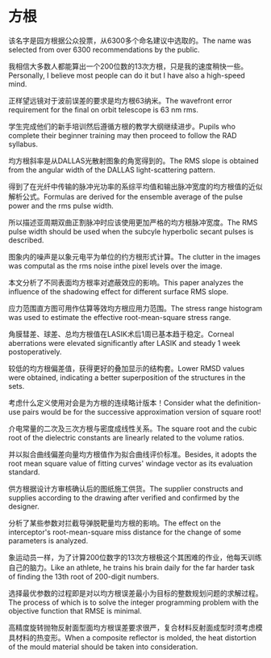 # 方根

<p><span class="chinese">该名字是园方根据公众投票，从6300多个命名建议中选取的。</span><span class="english">The name was selected from over 6300 recommendations by the public.</span></p>

<p><span class="chinese">我相信大多数人都能算出一个200位数的13次方根，只是我的速度稍快一些。</span><span class="english">Personally, I believe most people can do it but I have also a high-speed mind.</span></p>

<p><span class="chinese">正样望远镜对于波前误差的要求是均方根63纳米。</span><span class="english">The wavefront error requirement for the final on orbit telescope is 63 nm rms.</span></p>

<p><span class="chinese">学生完成他们的新手培训然后遵循方根的教学大纲继续进步。</span><span class="english">Pupils who complete their beginner training may then proceed to follow the RAD syllabus.</span></p>

<p><span class="chinese">均方根斜率是从DALLAS光散射图象的角宽得到的。</span><span class="english">The RMS slope is obtained from the angular width of the DALLAS light-scattering pattern.</span></p>

<p><span class="chinese">得到了在光纤中传输的脉冲光功率的系综平均值和输出脉冲宽度的均方根值的近似解析公式。</span><span class="english">Formulas are derived for the ensemble average of the pulse power and the rms pulse width.</span></p>

<p><span class="chinese">所以描述亚周期双曲正割脉冲时应该使用更加严格的均方根脉冲宽度。</span><span class="english">The RMS pulse width should be used when the subcyle hyperbolic secant pulses is described.</span></p>

<p><span class="chinese">图象内的噪声是以象元电平为单位的约方根形式计算。</span><span class="english">The clutter in the images was computal as the rms noise inthe pixel levels over the image.</span></p>

<p><span class="chinese">本文分析了不同表面均方根率对遮蔽效应的影响。</span><span class="english">This paper analyzes the influence of the shadowing effect for different surface RMS slope.</span></p>

<p><span class="chinese">应力范围直方图可用作估算等效均方根应用力范围。</span><span class="english">The stress range histogram was used to estimate the effective root-mean-square stress range.</span></p>

<p><span class="chinese">角膜彗差、球差、总均方根值在LASIK术后1周已基本趋于稳定。</span><span class="english">Corneal aberrations were elevated significantly after LASIK and steady 1 week postoperatively.</span></p>

<p><span class="chinese">较低的均方根偏差值，获得更好的叠加显示的结构套。</span><span class="english">Lower RMSD values were obtained, indicating a better superposition of the structures in the sets.</span></p>

<p><span class="chinese">考虑什么定义使用对会是为方根的连续略计版本！</span><span class="english">Consider what the definition-use pairs would be for the successive approximation version of square root!</span></p>

<p><span class="chinese">介电常量的二次及三次方根与密度成线性关系。</span><span class="english">The square root and the cubic root of the dielectric constants are linearly related to the volume ratios.</span></p>

<p><span class="chinese">并以拟合曲线偏差向量均方根值作为拟合曲线评价标准。</span><span class="english">Besides, it adopts the root mean square value of fitting curves' windage vector as its evaluation standard.</span></p>

<p><span class="chinese">供方根据设计方审核确认后的图纸施工供货。</span><span class="english">The supplier constructs and supplies according to the drawing after verified and confirmed by the designer.</span></p>

<p><span class="chinese">分析了某些参数对拦截导弹脱靶量均方根的影响。</span><span class="english">The effect on the interceptor's root-mean-square miss distance for the change of some parameters is analyzed.</span></p>

<p><span class="chinese">象运动员一样，为了计算200位数字的13次方根极这个其困难的作业，他每天训练自己的脑力。</span><span class="english">Like an athlete, he trains his brain daily for the far harder task of finding the 13th root of 200-digit numbers.</span></p>

<p><span class="chinese">选择最优参数的过程即是对以均方根误差最小为目标的整数规划问题的求解过程。</span><span class="english">The process of which is to solve the integer programming problem with the objective function that RMSE is minimal.</span></p>

<p><span class="chinese">高精度旋转抛物反射面型面均方根误差要求很严，复合材料反射面成型时须考虑模具材料的热变形。</span><span class="english">When a composite reflector is molded, the heat distortion of the mould material should be taken into consideration.</span></p>

